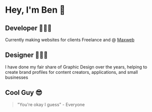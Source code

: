 # Hey, I'm Ben 👋
## Developer 👨🏻‍💻
Currently making websites for clients Freelance and @ [Maxweb](https://maxwebsolutions.co.uk)
## Designer  👨🏻‍🎨
I have done my fair share of Graphic Design over the years, helping to create brand profiles for content creators, applications, and small businesses
## Cool Guy 😎
>"You're okay I guess" - Everyone

<!--
**TLClassless/TLClassless** is a ✨ _special_ ✨ repository because its `README.md` (this file) appears on your GitHub profile.

Here are some ideas to get you started:

- 🔭 I’m currently working on ...
- 🌱 I’m currently learning ...
- 👯 I’m looking to collaborate on ...
- 🤔 I’m looking for help with ...
- 💬 Ask me about ...
- 📫 How to reach me: ...
- 😄 Pronouns: ...
- ⚡ Fun fact: ...
-->

